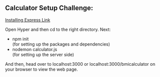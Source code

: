 <h2>Calculator Setup Challenge:</h2>

<a href="https://expressjs.com/en/starter/installing.html" target="_blank">Installing Express Link</a>

Open Hyper and then cd to the right directory. Next:
<ul>
  <li>npm init</li> (for setting up the packages and dependencies)
  <li>nodemon calculator.js</li> (for setting up the server side) 
</ul>

And then, head over to localhost:3000 or localhost:3000/bmicalculator on your browser to view the web page.

